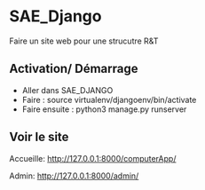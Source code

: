 # SAE_Django
Faire un site web pour une strucutre R&T

## Activation/ Démarrage 

- Aller dans SAE_DJANGO
- Faire : source virtualenv/djangoenv/bin/activate
- Faire ensuite : python3 manage.py runserver

## Voir le site 

Accueille:
http://127.0.0.1:8000/computerApp/

Admin:
http://127.0.0.1:8000/admin/


